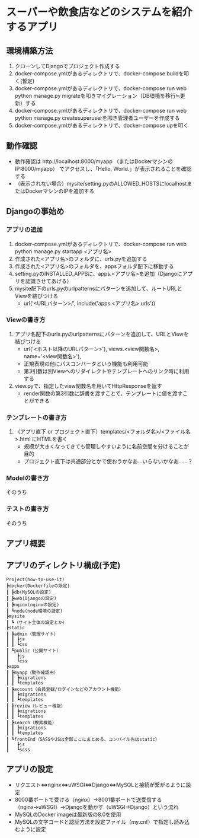 # スーパーや飲食店などのシステムを紹介するアプリ

## 環境構築方法
1. クローンしてDjangoでプロジェクト作成する<br>
2. docker-compose.ymlがあるディレクトリで、docker-compose buildを叩く(暫定) <br>
3. docker-compose.ymlがあるディレクトリで、docker-compose run web python manage.py migrateを叩きマイグレーション（DB環境を移行≒更新）する<br>
4. docker-compose.ymlがあるディレクトリで、docker-compose run web python manage.py createsuperuserを叩き管理者ユーザーを作成する<br>
3. docker-compose.ymlがあるディレクトリで、docker-compose upを叩く<br>

## 動作確認
- 動作確認は http://localhost:8000/myapp （またはDockerマシンのIP:8000/myapp） でアクセスし、「Hello, World.」が表示されることを確認する
- （表示されない場合）mysite/setting.pyのALLOWED_HOSTSにlocalhostまたはDockerマシンのIPを追加する

## Djangoの事始め
### アプリの追加
1. docker-compose.ymlがあるディレクトリで、docker-compose run web python manage.py startapp <アプリ名>
2. 作成された<アプリ名>のフォルダに、urls.pyを追加する
3. 作成された<アプリ名>のフォルダを、appsフォルダ配下に移動する
4. setting.pyのINSTALLED_APPSに、apps.<アプリ名>を追加（Djangoにアプリを認識させてあげる）
5. mysite配下のurls.pyのurlpatternsにパターンを追加して、ルートURLとViewを結びつける
    - url('<URLパターン>/', include('apps.<アプリ名>.urls'))

### Viewの書き方
1. アプリ名配下のurls.pyのurlpatternsにパターンを追加して、URLとViewを結びつける
    - url('<ホスト以降のURLパターン>'), views.<view関数名>, name='<view関数名>'),
    - 正規表現の他にパスコンバータという機能も利用可能
    - 第3引数は別Viewへのリダイレクトやテンプレートへのリンク時に利用する
2. view.pyで、指定したview関数名を用いてHttpResponseを返す
    - render関数の第3引数に辞書を渡すことで、テンプレートに値を渡すことができる

### テンプレートの書き方
1. （アプリ直下 or プロジェクト直下）templates/<フォルダ名>/<ファイル名>.html にHTMLを書く
    - 規模が大きくなってきても管理しやすいように名前空間を分けることが目的
    - プロジェクト直下は共通部分とかで使おうかなあ…いらないかなあ……？

### Modelの書き方
そのうち

### テストの書き方
そのうち

## アプリ概要

## アプリのディレクトリ構成(予定)
```
Project(how-to-use-it)
┣docker(Dockerfileの設定)
┃ ┣db(MySQLの設定)
┃ ┣web(Djangoの設定)
┃ ┣nginx(nginxの設定)
┃ ┗node(node環境の設定)
┣mysite
┃ ┗（サイト全体の設定とか）
┣static
┃ ┣admin（管理サイト）
┃ ┃ ┣js
┃ ┃ ┗css
┃ ┗public（公開サイト）
┃   ┣js
┃   ┗css
┣apps
┃ ┣myapp（動作確認用）
┃ ┃ ┣migrations
┃ ┃ ┗templates
┃ ┣account（会員登録/ログインなどのアカウント機能）
┃ ┃ ┣migrations
┃ ┃ ┗templates
┃ ┣review（レビュー機能）
┃ ┃ ┣migrations
┃ ┃ ┗templates
┃ ┣search（検索機能）
┃ ┃ ┣migrations
┃ ┃ ┗templates
┃ ┗frontEnd（SASSやJSは全部ここにまとめる、コンパイル先はstatic）
┃   ┣js
┃   ┗scss
 ```

## アプリの設定
- リクエスト⇔nginx⇔uWSGI⇔Django⇔MySQLと接続が繋がるように設定
- 8000番ポートで受ける（nginx）→8001番ポートで送受信する（nginx→uWSGI）→Djangoを動かす（uWSGI→Django）という流れ
- MySQLのDocker imageは最新版の8.0を使用
- MySQLの文字コードと認証方法を設定ファイル（my.cnf）で指定し読み込むように設定